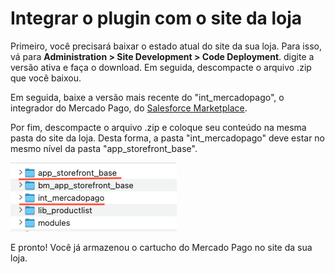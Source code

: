# Integrar o plugin com o site da loja

Primeiro, você precisará baixar o estado atual do site da sua loja. Para isso, vá para **Administration > Site Development > Code Deployment**. digite a versão ativa e faça o download. Em seguida, descompacte o arquivo .zip que você baixou.

Em seguida, baixe a versão mais recente do "int_mercadopago", o integrador do Mercado Pago, do [Salesforce Marketplace](https://www.salesforce.com/products/commerce-cloud/partner-marketplace/partners/integrator-for-mercado-pago/).

Por fim, descompacte o arquivo .zip e coloque seu conteúdo na mesma pasta do site da loja. Desta forma, a pasta "int_mercadopago" deve estar no mesmo nível da pasta "app_storefront_base".

![Como salvar o cartucho do Mercado Pago](/images/salesforce/folders.png "Como salvar o cartucho do Mercado Pago")

E pronto! Você já armazenou o cartucho do Mercado Pago no site da sua loja.